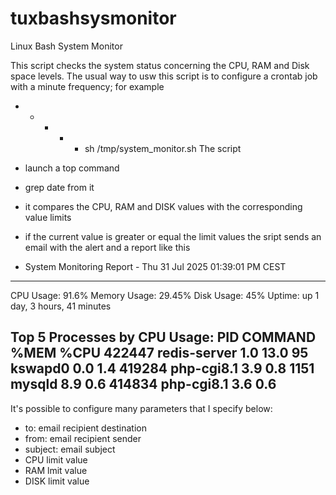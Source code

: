 # tuxbashsysmonitor
Linux Bash System Monitor

This script checks the system status concerning the CPU, RAM and Disk space levels.
The usual way to usw this script is to configure a crontab job with a minute frequency; for example
* * * * * sh /tmp/system_monitor.sh
The script
- launch a top command
- grep date from it
- it compares the CPU, RAM and DISK values with the corresponding value limits
- if the current value is greater or equal the limit values the sript sends an email with the alert and a report like this

- System Monitoring Report - Thu 31 Jul 2025 01:39:01 PM CEST
------------------------------------------
  CPU Usage: 91.6%
  Memory Usage: 29.45%
  Disk Usage: 45%
  Uptime: up 1 day, 3 hours, 41 minutes
  
  Top 5 Processes by CPU Usage:
      PID COMMAND         %MEM %CPU
   422447 redis-server     1.0 13.0
       95 kswapd0          0.0  1.4
   419284 php-cgi8.1       3.9  0.8
     1151 mysqld           8.9  0.6
   414834 php-cgi8.1       3.6  0.6
-----------------------------------------

  
It's possible to configure many parameters that I specify below:
- to: email recipient destination
- from: email recipient sender
- subject: email subject
- CPU limit value
- RAM lmit value
- DISK limit value
